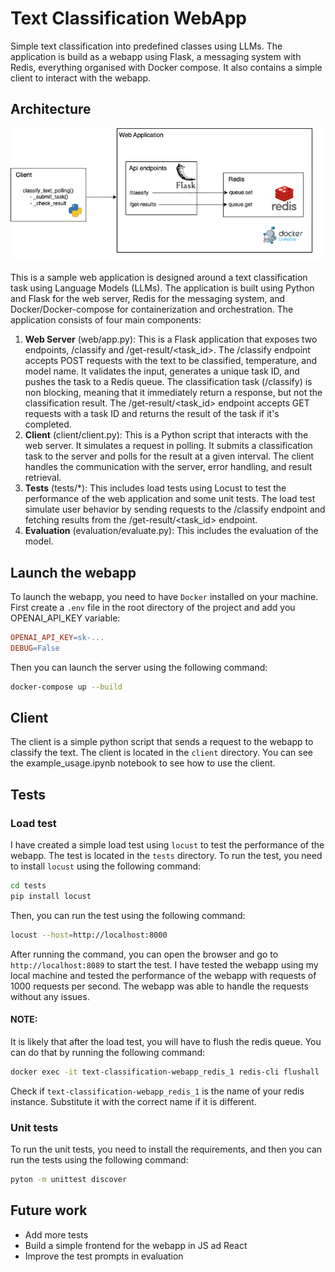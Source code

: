 # Text Classification WebApp
Simple text classification into predefined classes using LLMs. The application is build as a webapp using Flask, a messaging system with Redis, everything organised with Docker compose. It also contains a simple client to interact with the webapp.

## Architecture
![architectural diagram](architecture.png)

This is a sample web application is designed around a text classification task using Language Models (LLMs). The application is built using Python and Flask for the web server, Redis for the messaging system, and Docker/Docker-compose for containerization and orchestration.  The application consists of four main components:
 1. **Web Server** (web/app.py): This is a Flask application that exposes two endpoints, /classify and /get-result/<task_id>. The /classify endpoint accepts POST requests with the text to be classified, temperature, and model name. It validates the input, generates a unique task ID, and pushes the task to a Redis queue. The classification task (/classify) is non blocking, meaning that it immediately return a response, but not the classification result. The /get-result/<task_id> endpoint accepts GET requests with a task ID and returns the result of the task if it's completed.  
 2. **Client** (client/client.py): This is a Python script that interacts with the web server. It simulates a request in polling. It submits a classification task to the server and polls for the result at a given interval. The client handles the communication with the server, error handling, and result retrieval.  
 3. **Tests** (tests/*): This includes load tests using Locust to test the performance of the web application and some unit tests. The load test simulate user behavior by sending requests to the /classify endpoint and fetching results from the /get-result/<task_id> endpoint.
 4. **Evaluation** (evaluation/evaluate.py): This includes the evaluation of the model.

## Launch the webapp
To launch the webapp, you need to have `Docker` installed on your machine. 
First create a `.env` file in the root directory of the project and add you OPENAI_API_KEY variable:
```makefile
OPENAI_API_KEY=sk-...
DEBUG=False
```
Then you can launch the server using the following command:
```bash
docker-compose up --build
```

## Client
The client is a simple python script that sends a request to the webapp to classify the text. The client is located in the `client` directory. You can see the example_usage.ipynb notebook to see how to use the client.

## Tests

### Load test
I have created a simple load test using `locust` to test the performance of the webapp. The test is located in the `tests` directory. To run the test, you need to install `locust` using the following command:
```bash
cd tests
pip install locust
```
Then, you can run the test using the following command:
```bash
locust --host=http://localhost:8000
```
After running the command, you can open the browser and go to `http://localhost:8089` to start the test.
I have tested the webapp using my local machine and tested the performance of the webapp with requests of 1000 requests per second. The webapp was able to handle the requests without any issues.
#### NOTE:
It is likely that after the load test, you will have to flush the redis queue. You can do that by running the following command:
```bash
docker exec -it text-classification-webapp_redis_1 redis-cli flushall
```
Check if `text-classification-webapp_redis_1` is the name of your redis instance. Substitute it with the correct name if it is different.

### Unit tests
To run the unit tests, you need to install the requirements, and then you can run the tests using the following command:
```bash 
pyton -m unittest discover
```

## Future work
 - Add more tests
 - Build a simple frontend for the webapp in JS ad React
 - Improve the test prompts in evaluation